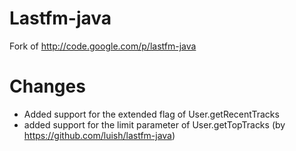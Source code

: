Lastfm-java
===========

Fork of http://code.google.com/p/lastfm-java

Changes
=======
* Added support for the extended flag of User.getRecentTracks
* added support for the limit parameter of User.getTopTracks (by https://github.com/luish/lastfm-java)
